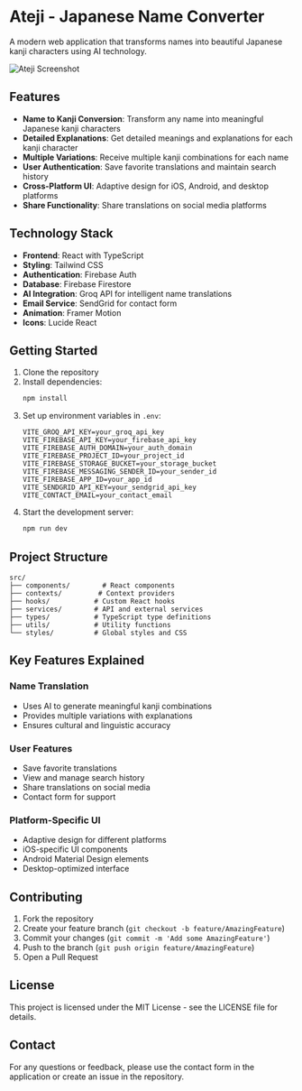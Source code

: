 # Ateji - Japanese Name Converter

A modern web application that transforms names into beautiful Japanese kanji characters using AI technology.

![Ateji Screenshot](https://images.unsplash.com/photo-1505940545481-2cac7ae15782?w=500&auto=format&fit=crop&q=60&ixlib=rb-4.0.3&ixid=M3wxMjA3fDB8MHxzZWFyY2h8M3x8a2Fuaml8ZW58MHx8MHx8fDA%3D)

## Features

- **Name to Kanji Conversion**: Transform any name into meaningful Japanese kanji characters
- **Detailed Explanations**: Get detailed meanings and explanations for each kanji character
- **Multiple Variations**: Receive multiple kanji combinations for each name
- **User Authentication**: Save favorite translations and maintain search history
- **Cross-Platform UI**: Adaptive design for iOS, Android, and desktop platforms
- **Share Functionality**: Share translations on social media platforms

## Technology Stack

- **Frontend**: React with TypeScript
- **Styling**: Tailwind CSS
- **Authentication**: Firebase Auth
- **Database**: Firebase Firestore
- **AI Integration**: Groq API for intelligent name translations
- **Email Service**: SendGrid for contact form
- **Animation**: Framer Motion
- **Icons**: Lucide React

## Getting Started

1. Clone the repository
2. Install dependencies:
   ```bash
   npm install
   ```
3. Set up environment variables in `.env`:
   ```
   VITE_GROQ_API_KEY=your_groq_api_key
   VITE_FIREBASE_API_KEY=your_firebase_api_key
   VITE_FIREBASE_AUTH_DOMAIN=your_auth_domain
   VITE_FIREBASE_PROJECT_ID=your_project_id
   VITE_FIREBASE_STORAGE_BUCKET=your_storage_bucket
   VITE_FIREBASE_MESSAGING_SENDER_ID=your_sender_id
   VITE_FIREBASE_APP_ID=your_app_id
   VITE_SENDGRID_API_KEY=your_sendgrid_api_key
   VITE_CONTACT_EMAIL=your_contact_email
   ```
4. Start the development server:
   ```bash
   npm run dev
   ```

## Project Structure

```
src/
├── components/        # React components
├── contexts/         # Context providers
├── hooks/           # Custom React hooks
├── services/        # API and external services
├── types/           # TypeScript type definitions
├── utils/           # Utility functions
└── styles/          # Global styles and CSS
```

## Key Features Explained

### Name Translation
- Uses AI to generate meaningful kanji combinations
- Provides multiple variations with explanations
- Ensures cultural and linguistic accuracy

### User Features
- Save favorite translations
- View and manage search history
- Share translations on social media
- Contact form for support

### Platform-Specific UI
- Adaptive design for different platforms
- iOS-specific UI components
- Android Material Design elements
- Desktop-optimized interface

## Contributing

1. Fork the repository
2. Create your feature branch (`git checkout -b feature/AmazingFeature`)
3. Commit your changes (`git commit -m 'Add some AmazingFeature'`)
4. Push to the branch (`git push origin feature/AmazingFeature`)
5. Open a Pull Request

## License

This project is licensed under the MIT License - see the LICENSE file for details.

## Contact

For any questions or feedback, please use the contact form in the application or create an issue in the repository.
